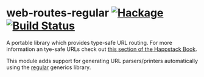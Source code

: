 web-routes-regular [![Hackage](https://img.shields.io/hackage/v/web-routes-regular.svg)](https://hackage.haskell.org/package/web-routes-regular) [![Build Status](https://api.travis-ci.org/Happstack/web-routes-regular.svg?branch=master)](https://travis-ci.org/Happstack/web-routes-regular)
=========

A portable library which provides type-safe URL routing. For more information an tye-safe URLs check out [this section of the Happstack Book](http://www.happstack.com/docs/crashcourse/index.html#web-routes).

This module adds support for generating URL parsers/printers automatically using the [regular](http://hackage.haskell.org/package/regular) generics library.


